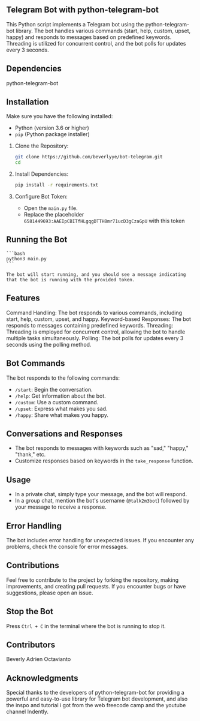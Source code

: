 ## Telegram Bot with python-telegram-bot

This Python script implements a Telegram bot using the python-telegram-bot library. The bot handles various commands (start, help, custom, upset, happy) and responds to messages based on predefined keywords. Threading is utilized for concurrent control, and the bot polls for updates every 3 seconds.


## Dependencies

python-telegram-bot


## Installation

Make sure you have the following installed:

- Python (version 3.6 or higher)
- `pip` (Python package installer)

1. Clone the Repository:

    ```bash
    git clone https://github.com/beverlyye/bot-telegram.git
    cd 
    ```

2. Install Dependencies:

    ```bash
    pip install -r requirements.txt
    ```

3. Configure Bot Token:

    - Open the `main.py` file.
    - Replace the placeholder `6581449693:AAEIpCBITfHLgqgDTTH8mr71ucD3gCzaGpU` with this token

## Running the Bot

    ```bash
    python3 main.py
    ```

    The bot will start running, and you should see a message indicating that the bot is running with the provided token.


## Features

Command Handling: The bot responds to various commands, including start, help, custom, upset, and happy.
Keyword-based Responses: The bot responds to messages containing predefined keywords.
Threading: Threading is employed for concurrent control, allowing the bot to handle multiple tasks simultaneously.
Polling: The bot polls for updates every 3 seconds using the polling method.

## Bot Commands

The bot responds to the following commands:

- `/start`: Begin the conversation.
- `/help`: Get information about the bot.
- `/custom`: Use a custom command.
- `/upset`: Express what makes you sad.
- `/happy`: Share what makes you happy.

## Conversations and Responses

- The bot responds to messages with keywords such as "sad," "happy," "thank," etc.
- Customize responses based on keywords in the `take_response` function.

## Usage

- In a private chat, simply type your message, and the bot will respond.
- In a group chat, mention the bot's username (`@talk2m3bot`) followed by your message to receive a response.

## Error Handling

The bot includes error handling for unexpected issues. If you encounter any problems, check the console for error messages.

## Contributions

Feel free to contribute to the project by forking the repository, making improvements, and creating pull requests. If you encounter bugs or have suggestions, please open an issue.

## Stop the Bot

Press `Ctrl + C` in the terminal where the bot is running to stop it.


## Contributors

Beverly Adrien Octavianto

## Acknowledgments

Special thanks to the developers of python-telegram-bot for providing a powerful and easy-to-use library for Telegram bot development, and also the inspo and tutorial i got from the web freecode camp and the youtube channel Indently.